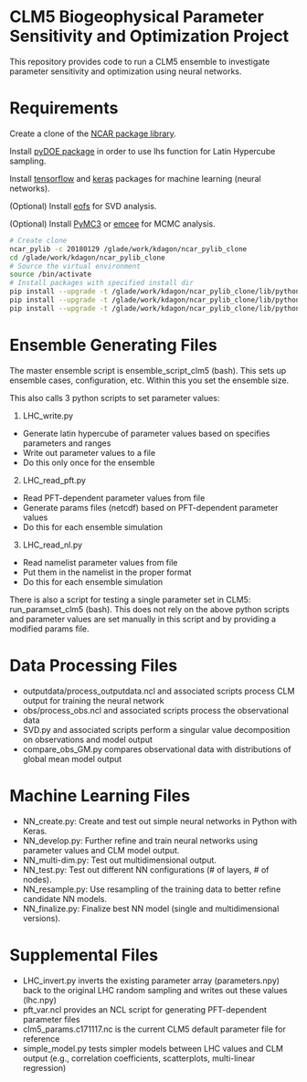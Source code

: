 # CLM5 Biogeophysical Parameter Sensitivity and Optimization Project

This repository provides code to run a CLM5 ensemble to investigate parameter sensitivity and optimization using neural networks.

# Requirements

Create a clone of the [NCAR package library](https://www2.cisl.ucar.edu/resources/computational-systems/cheyenne/software/python).

Install [pyDOE package](https://pythonhosted.org/pyDOE/randomized.html#latin-hypercube) in order to use lhs function for Latin Hypercube sampling.

Install [tensorflow](https://www.tensorflow.org/) and [keras](https://keras.io/) packages for machine learning (neural networks).

(Optional) Install [eofs](https://ajdawson.github.io/eofs/index.html) for SVD analysis.

(Optional) Install [PyMC3](https://docs.pymc.io/) or [emcee](http://dfm.io/emcee/current/) for MCMC analysis.

```bash
# Create clone
ncar_pylib -c 20180129 /glade/work/kdagon/ncar_pylib_clone
cd /glade/work/kdagon/ncar_pylib_clone
# Source the virtual environment
source /bin/activate
# Install packages with specified install dir
pip install --upgrade -t /glade/work/kdagon/ncar_pylib_clone/lib/python3.6/site-packages pyDOE
pip install --upgrade -t /glade/work/kdagon/ncar_pylib_clone/lib/python3.6/site-packages tensorflow
pip install --upgrade -t /glade/work/kdagon/ncar_pylib_clone/lib/python3.6/site-packages keras
```

# Ensemble Generating Files

The master ensemble script is ensemble_script_clm5 (bash). This sets up ensemble cases, configuration, etc. Within this you set the ensemble size.

This also calls 3 python scripts to set parameter values:

1) LHC_write.py

* Generate latin hypercube of parameter values based on specifies parameters and ranges
* Write out parameter values to a file
* Do this only once for the ensemble

2) LHC_read_pft.py

* Read PFT-dependent parameter values from file
* Generate params files (netcdf) based on PFT-dependent parameter values
* Do this for each ensemble simulation

3) LHC_read_nl.py

* Read namelist parameter values from file
* Put them in the namelist in the proper format
* Do this for each ensemble simulation

There is also a script for testing a single parameter set in CLM5: run_paramset_clm5 (bash). This does not rely on the above python scripts and parameter values are set manually in this script and by providing a modified params file.

# Data Processing Files

* outputdata/process_outputdata.ncl and associated scripts process CLM output for training the neural network
* obs/process_obs.ncl and associated scripts process the observational data  
* SVD.py and associated scripts perform a singular value decomposition on observations and model output   
* compare_obs_GM.py compares observational data with distributions of global mean model output

# Machine Learning Files

* NN_create.py: Create and test out simple neural networks in Python with Keras.
* NN_develop.py: Further refine and train neural networks using parameter values and CLM model output.
* NN_multi-dim.py: Test out multidimensional output.
* NN_test.py: Test out different NN configurations (# of layers, # of nodes).
* NN_resample.py: Use resampling of the training data to better refine candidate NN models.
* NN_finalize.py: Finalize best NN model (single and multidimensional versions).

# Supplemental Files

* LHC_invert.py inverts the existing parameter array (parameters.npy) back to the original LHC random sampling and writes out these values (lhc.npy)
* pft_var.ncl provides an NCL script for generating PFT-dependent parameter files
* clm5_params.c171117.nc is the current CLM5 default parameter file for reference
* simple_model.py tests simpler models between LHC values and CLM output (e.g., correlation coefficients, scatterplots, multi-linear regression)

